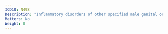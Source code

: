 ```yaml
---
ICD10: N498
Description: "Inflammatory disorders of other specified male genital organs"
Matters: No
Weight: 0
---
```

